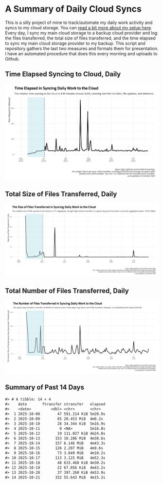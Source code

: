 # A Summary of Daily Cloud Syncs

This is a silly project of mine to track/automate my daily work activity
and syncs to my cloud storage. You can [read a bit more about my setup
here](https://svmiller.com/blog/2025/05/cloud-storage-european-style/).
Every day, I sync my main cloud storage to a backup cloud provider and
log the files transferred, the total size of files transferred, and the
time elapsed to sync my main cloud storage provider to my backup. This
script and repository gathers the last two measures and formats them for
presentation. I have an automated procedure that does this every morning
and uploads to Github.

## Time Elapsed Syncing to Cloud, Daily

![](time-elapsed.png)

## Total Size of Files Transferred, Daily

![](size-transferred.png)

## Total Number of Files Transferred, Daily

![](files-transferred.png)

## Summary of Past 14 Days

    #> # A tibble: 14 × 4
    #>    date       ftransfer stransfer   elapsed
    #>    <date>         <dbl> <chr>       <chr>  
    #>  1 2025-10-08        47 591.214 KiB 5m20.9s
    #>  2 2025-10-09        85 20.453 MiB  4m0.2s 
    #>  3 2025-10-10        28 34.344 KiB  5m16.9s
    #>  4 2025-10-11         0 <NA>        5m16.8s
    #>  5 2025-10-12        19 111.027 KiB 4m24.8s
    #>  6 2025-10-13       153 10.286 MiB  4m38.6s
    #>  7 2025-10-14       157 6.146 MiB   4m43.3s
    #>  8 2025-10-15       126 2.207 MiB   4m9.6s 
    #>  9 2025-10-16        73 3.849 MiB   4m10.2s
    #> 10 2025-10-17       113 3.125 MiB   4m52.3s
    #> 11 2025-10-18        48 633.468 KiB 4m30.2s
    #> 12 2025-10-19        22 67.056 KiB  4m43.2s
    #> 13 2025-10-20        37 397.260 KiB 4m53.9s
    #> 14 2025-10-21       332 55.643 MiB  4m15.2s
